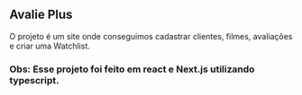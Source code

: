 ## Avalie Plus

O projeto é um site onde conseguimos cadastrar clientes, filmes, avaliações e criar uma Watchlist.

### Obs: Esse projeto foi feito em react e Next.js utilizando typescript.

